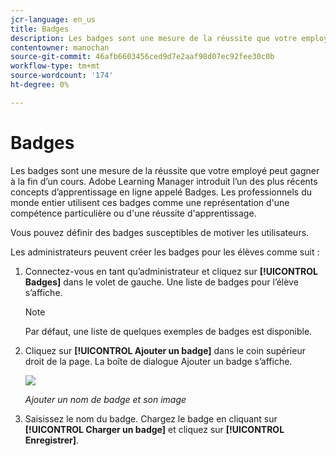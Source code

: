 ```yaml
---
jcr-language: en_us
title: Badges
description: Les badges sont une mesure de la réussite que votre employé peut gagner à la fin d’un cours. Adobe Learning Manager introduit l’un des plus récents concepts d’apprentissage en ligne appelé Badges. Les professionnels du monde entier utilisent ces badges comme une représentation d'une compétence particulière ou d'une réussite d'apprentissage.
contentowner: manochan
source-git-commit: 46afb6603456ced9d7e2aaf98d07ec92fee30c0b
workflow-type: tm+mt
source-wordcount: '174'
ht-degree: 0%

---
```




# Badges

Les badges sont une mesure de la réussite que votre employé peut gagner à la fin d’un cours. Adobe Learning Manager introduit l’un des plus récents concepts d’apprentissage en ligne appelé Badges. Les professionnels du monde entier utilisent ces badges comme une représentation d&#39;une compétence particulière ou d&#39;une réussite d&#39;apprentissage.

Vous pouvez définir des badges susceptibles de motiver les utilisateurs.

Les administrateurs peuvent créer les badges pour les élèves comme suit :

1. Connectez-vous en tant qu’administrateur et cliquez sur **[!UICONTROL Badges]** dans le volet de gauche. Une liste de badges pour l’élève s’affiche.

   >[!NOTE]
   >
   >Par défaut, une liste de quelques exemples de badges est disponible.

1. Cliquez sur **[!UICONTROL Ajouter un badge]** dans le coin supérieur droit de la page. La boîte de dialogue Ajouter un badge s’affiche.

   ![](assets/add-badge1.png)

   *Ajouter un nom de badge et son image*

1. Saisissez le nom du badge. Chargez le badge en cliquant sur **[!UICONTROL Charger un badge]** et cliquez sur **[!UICONTROL Enregistrer]**.
